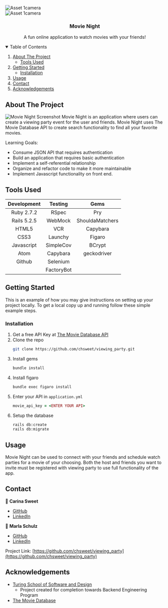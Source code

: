 <!-- PROJECT SHIELDS -->
<!--
*** I'm using markdown "reference style" links for readability.
*** Reference links are enclosed in brackets [ ] instead of parentheses ( ).
*** See the bottom of this document for the declaration of the reference variables
*** for contributors-url, forks-url, etc. This is an optional, concise syntax you may use.
*** https://www.markdownguide.org/basic-syntax/#reference-style-links
-->

<!-- PROJECT LOGO -->
![Asset 1camera](https://user-images.githubusercontent.com/42476338/131890851-87e0a2a4-6f35-4fe2-be9b-bc3a84be19bb.png)
<br />
  ![Asset 1camera](https://user-images.githubusercontent.com/42476338/131884922-a29acba0-4ad6-4e90-a505-692049d0cd08.png)
  <h3 align="center">Movie Night</h3>

  <p align="center">
    A fun online application to watch movies with your friends!
  </p>



<!-- TABLE OF CONTENTS -->
<details open="open">
  <summary>Table of Contents</summary>
  <ol>
    <li>
      <a href="#about-the-project">About The Project</a>
      <ul>
        <li><a href="#tools-used">Tools Used</a></li>
      </ul>
    </li>
    <li>
      <a href="#getting-started">Getting Started</a>
      <ul>
        <li><a href="#installation">Installation</a></li>
      </ul>
    </li>
    <li><a href="#usage">Usage</a></li>
    <li><a href="#contact">Contact</a></li>
    <li><a href="#acknowledgements">Acknowledgements</a></li>
  </ol>
</details>



<!-- ABOUT THE PROJECT -->
## About The Project

![Movie Night Screenshot](https://user-images.githubusercontent.com/42476338/131887219-04e4594f-72bc-4fd0-867f-f363b0c97b38.png)
Movie Night is an application where users can create a viewing party event for the user and friends. Movie Night uses The Movie Database API to create search functionality to find all your favorite movies. 


Learning Goals:
* Consume JSON API that requires authentication
* Build an application that requires basic authentication
* Implement a self-referential relationship
* Organize and refactor code to make it more maintainable
* Implement Javascript functionality on front end. 


## Tools Used

| Development | Testing       | Gems            |
|   :----:    |    :----:     |    :----:       |
| Ruby 2.7.2  | RSpec         | Pry             |
| Rails 5.2.5 | WebMock       | ShouldaMatchers |
| HTML5       | VCR           | Capybara        |
| CSS3        | Launchy       | Figaro          |
| Javascript  | SimpleCov     | BCrypt          |
| Atom        | Capybara      | geckodriver     |
| Github      | Selenium      |                 |
|             | FactoryBot    |                 |


<!-- GETTING STARTED -->
## Getting Started

This is an example of how you may give instructions on setting up your project locally.
To get a local copy up and running follow these simple example steps.


### Installation

1. Get a free API Key at [The Movie Database API](https://developers.themoviedb.org/3/getting-started/introduction)
2. Clone the repo
   ```sh
   git clone https://github.com/chsweet/viewing_party.git
   ```
3. Install gems
   ```sh
   bundle install
   ```
4. Install figaro
    ```sh
   bundle exec figaro install
   ```
5. Enter your API in `application.yml`
   ```ruby
   movie_api_key = <ENTER YOUR API>
   ```
6. Setup the database
    ```sh
   rails db:create
   rails db:migrate
   ```



<!-- USAGE EXAMPLES -->
## Usage

Movie Night can be used to connect with your friends and schedule watch parties for a movie of your choosing. Both the host and friends you want to invite must be registered with viewing party to use full functionality of the app. 


<!-- CONTACT -->
## Contact
👤  **Carina Sweet**
- [GitHub](https://github.com/chsweet)
- [LinkedIn](https://www.linkedin.com/in/carina-h-sweet/)

👤  **Marla Schulz**
- [GitHub](https://github.com/marlitas)
- [LinkedIn](https://www.linkedin.com/in/marla-a-schulz/)

Project Link: [https://github.com/chsweet/viewing_party](https://github.com/chsweet/viewing_party)


<!-- ACKNOWLEDGEMENTS -->
## Acknowledgements
* [Turing School of Software and Design](https://turing.edu/)
  - Project created for completion towards Backend Engineering Program
* [The Movie Database](https://www.themoviedb.org/)
